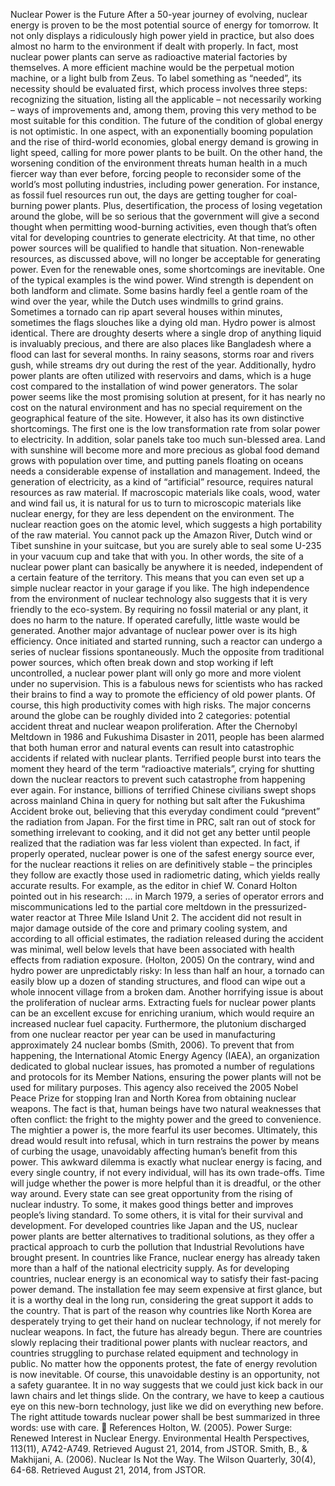 Nuclear Power is the Future
After a 50-year journey of evolving, nuclear energy is proven to be the most potential source of energy for tomorrow. It not only displays a ridiculously high power yield in practice, but also does almost no harm to the environment if dealt with properly. In fact, most nuclear power plants can serve as radioactive material factories by themselves. A more efficient machine would be the perpetual motion machine, or a light bulb from Zeus.
To label something as “needed”, its necessity should be evaluated first, which process involves three steps: recognizing the situation, listing all the applicable – not necessarily working – ways of improvements and, among them, proving this very method to be most suitable for this condition.
The future of the condition of global energy is not optimistic. In one aspect, with an exponentially booming population and the rise of third-world economies, global energy demand is growing in light speed, calling for more power plants to be built. On the other hand, the worsening condition of the environment threats human health in a much fiercer way than ever before, forcing people to reconsider some of the world’s most polluting industries, including power generation. For instance, as fossil fuel resources run out, the days are getting tougher for coal-burning power plants. Plus, desertification, the process of losing vegetation around the globe, will be so serious that the government will give a second thought when permitting wood-burning activities, even though that’s often vital for developing countries to generate electricity.
At that time, no other power sources will be qualified to handle that situation. Non-renewable resources, as discussed above, will no longer be acceptable for generating power. Even for the renewable ones, some shortcomings are inevitable. One of the typical examples is the wind power. Wind strength is dependent on both landform and climate. Some basins hardly feel a gentle roam of the wind over the year, while the Dutch uses windmills to grind grains. Sometimes a tornado can rip apart several houses within minutes, sometimes the flags slouches like a dying old man.
Hydro power is almost identical. There are droughty deserts where a single drop of anything liquid is invaluably precious, and there are also places like Bangladesh where a flood can last for several months. In rainy seasons, storms roar and rivers gush, while streams dry out during the rest of the year. Additionally, hydro power plants are often utilized with reservoirs and dams, which is a huge cost compared to the installation of wind power generators.
The solar power seems like the most promising solution at present, for it has nearly no cost on the natural environment and has no special requirement on the geographical feature of the site. However, it also has its own distinctive shortcomings. The first one is the low transformation rate from solar power to electricity. In addition, solar panels take too much sun-blessed area. Land with sunshine will become more and more precious as global food demand grows with population over time, and putting panels floating on oceans needs a considerable expense of installation and management.
Indeed, the generation of electricity, as a kind of “artificial” resource, requires natural resources as raw material. If macroscopic materials like coals, wood, water and wind fail us, it is natural for us to turn to microscopic materials like nuclear energy, for they are less dependent on the environment.
The nuclear reaction goes on the atomic level, which suggests a high portability of the raw material. You cannot pack up the Amazon River, Dutch wind or Tibet sunshine in your suitcase, but you are surely able to seal some U-235 in your vacuum cup and take that with you. In other words, the site of a nuclear power plant can basically be anywhere it is needed, independent of a certain feature of the territory. This means that you can even set up a simple nuclear reactor in your garage if you like. The high independence from the environment of nuclear technology also suggests that it is very friendly to the eco-system. By requiring no fossil material or any plant, it does no harm to the nature. If operated carefully, little waste would be generated. 
Another major advantage of nuclear power over is its high efficiency. Once initiated and started running, such a reactor can undergo a series of nuclear fissions spontaneously. Much the opposite from traditional power sources, which often break down and stop working if left uncontrolled, a nuclear power plant will only go more and more violent under no supervision. This is a fabulous news for scientists who has racked their brains to find a way to promote the efficiency of old power plants.
Of course, this high productivity comes with high risks. The major concerns around the globe can be roughly divided into 2 categories: potential accident threat and nuclear weapon proliferation.
After the Chernobyl Meltdown in 1986 and Fukushima Disaster in 2011, people has been alarmed that both human error and natural events can result into catastrophic accidents if related with nuclear plants. Terrified people burst into tears the moment they heard of the term “radioactive materials”, crying for shutting down the nuclear reactors to prevent such catastrophe from happening ever again. For instance, billions of terrified Chinese civilians swept shops across mainland China in query for nothing but salt after the Fukushima Accident broke out, believing that this everyday condiment could “prevent” the radiation from Japan. For the first time in PRC, salt ran out of stock for something irrelevant to cooking, and it did not get any better until people realized that the radiation was far less violent than expected. 
In fact, if properly operated, nuclear power is one of the safest energy source ever, for the nuclear reactions it relies on are definitively stable – the principles they follow are exactly those used in radiometric dating, which yields really accurate results. For example, as the editor in chief W. Conard Holton pointed out in his research:
… in March 1979, a series of operator errors and miscommunications led to the partial core meltdown in the pressurized-water reactor at Three Mile Island Unit 2. The accident did not result in major damage outside of the core and primary cooling system, and according to all official estimates, the radiation released during the accident was minimal, well below levels that have been associated with health effects from radiation exposure. (Holton, 2005)
On the contrary, wind and hydro power are unpredictably risky: In less than half an hour, a tornado can easily blow up a dozen of standing structures, and flood can wipe out a whole innocent village from a broken dam.
Another horrifying issue is about the proliferation of nuclear arms. Extracting fuels for nuclear power plants can be an excellent excuse for enriching uranium, which would require an increased nuclear fuel capacity. Furthermore, the plutonium discharged from one nuclear reactor per year can be used in manufacturing approximately 24 nuclear bombs (Smith, 2006). To prevent that from happening, the International Atomic Energy Agency (IAEA), an organization dedicated to global nuclear issues, has promoted a number of regulations and protocols for its Member Nations, ensuring the power plants will not be used for military purposes. This agency also received the 2005 Nobel Peace Prize for stopping Iran and North Korea from obtaining nuclear weapons.
The fact is that, human beings have two natural weaknesses that often conflict: the fright to the mighty power and the greed to convenience. The mightier a power is, the more fearful its user becomes. Ultimately, this dread would result into refusal, which in turn restrains the power by means of curbing the usage, unavoidably affecting human’s benefit from this power. This awkward dilemma is exactly what nuclear energy is facing, and every single country, if not every individual, will has its own trade-offs. Time will judge whether the power is more helpful than it is dreadful, or the other way around.
Every state can see great opportunity from the rising of nuclear industry. To some, it makes good things better and improves people’s living standard. To some others, it is vital for their survival and development.
For developed countries like Japan and the US, nuclear power plants are better alternatives to traditional solutions, as they offer a practical approach to curb the pollution that Industrial Revolutions have brought present. In countries like France, nuclear energy has already taken more than a half of the national electricity supply.
As for developing countries, nuclear energy is an economical way to satisfy their fast-pacing power demand. The installation fee may seem expensive at first glance, but it is a worthy deal in the long run, considering the great support it adds to the country. That is part of the reason why countries like North Korea are desperately trying to get their hand on nuclear technology, if not merely for nuclear weapons.
In fact, the future has already begun. There are countries slowly replacing their traditional power plants with nuclear reactors, and countries struggling to purchase related equipment and technology in public. No matter how the opponents protest, the fate of energy revolution is now inevitable.
Of course, this unavoidable destiny is an opportunity, not a safety guarantee. It in no way suggests that we could just kick back in our lawn chairs and let things slide. On the contrary, we have to keep a cautious eye on this new-born technology, just like we did on everything new before. The right attitude towards nuclear power shall be best summarized in three words: use with care.

References
Holton, W. (2005). Power Surge: Renewed Interest in Nuclear Energy. Environmental Health Perspectives, 113(11), A742-A749. Retrieved August 21, 2014, from JSTOR.
Smith, B., & Makhijani, A. (2006). Nuclear Is Not the Way. The Wilson Quarterly, 30(4), 64-68. Retrieved August 21, 2014, from JSTOR.
